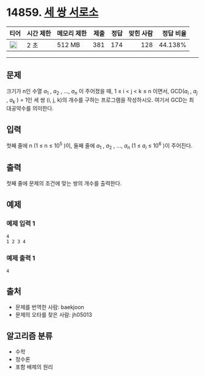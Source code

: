 # 14859. [세 쌍 서로소](https://www.acmicpc.net/problem/14859)

| 티어 | 시간 제한 | 메모리 제한 | 제출 | 정답 | 맞힌 사람 | 정답 비율 |
|---|---|---|---:|---:|---:|---:|
| <img src="https://static.solved.ac/tier_small/19.svg" width="20px" /> | 2 초 | 512 MB | 381 | 174 | 128 | 44.138% |

---

## 문제

크기가 n인 수열 $a_{1}$
, $a_{2}$
, ..., $a_{n}$
이 주어졌을 때, 1 ≤ i < j < k ≤ n 이면서, GCD($a_{i}$
, $a_{j}$
, $a_{k}$
) = 1인 세 쌍 (i, j, k)의 개수를 구하는 프로그램을 작성하시오. 여기서 GCD는 최대공약수를 의미한다.

## 입력

첫째 줄에 n (1 ≤ n ≤ $10^{5}$
)이, 둘째 줄에 $a_{1}$
, $a_{2}$
, ..., $a_{n}$
(1 ≤ $a_{i}$
≤ $10^{6}$
)이 주어진다.

## 출력

첫째 줄에 문제의 조건에 맞는 쌍의 개수를 출력한다.

## 예제

### 예제 입력 1

```
4
1 2 3 4
```

### 예제 출력 1

```
4
```

## 출처

- 문제를 번역한 사람: baekjoon
- 문제의 오타를 찾은 사람: jh05013

## 알고리즘 분류

- 수학
- 정수론
- 포함 배제의 원리

